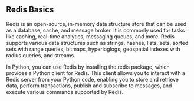 Redis Basics
----------------------------------------------------
Redis is an open-source, in-memory data structure store that can be used as a database, cache, and message broker. It is commonly used for tasks like caching, real-time analytics, messaging queues, and more. Redis supports various data structures such as strings, hashes, lists, sets, sorted sets with range queries, bitmaps, hyperloglogs, geospatial indexes with radius queries, and streams.

In Python, you can use Redis by installing the redis package, which provides a Python client for Redis. This client allows you to interact with a Redis server from your Python code, enabling you to store and retrieve data, perform transactions, publish and subscribe to messages, and execute various commands supported by Redis.
